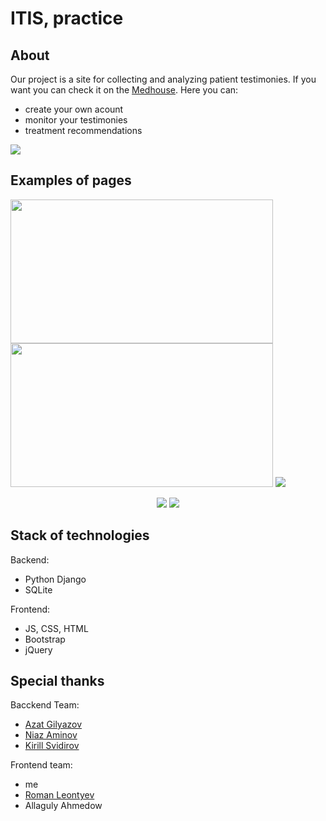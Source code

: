 # ITIS, practice
## About
Our project is a site for collecting and analyzing patient testimonies. If you want you can check it on the [Medhouse](http://medhouse.pythonanywhere.com).
Here you can:
 - create your own acount
 - monitor your testimonies
 - treatment recommendations
<img src="https://github.com/chackydude/med-project/raw/master/images/main.png">

## Examples of pages

<img src="https://github.com/chackydude/med-project/raw/master/images/login.png" width="420px" height="230px">  <img src="https://github.com/chackydude/med-project/raw/master/images/logup.png" width="420px" height="230px">
<img src="https://github.com/chackydude/med-project/raw/master/images/cab.png">
<p align="center">
<img src="https://github.com/chackydude/med-project/raw/master/images/graphs.png">
<img src="https://github.com/chackydude/med-project/raw/master/images/analys.png">
</p>

## Stack of technologies
Backend:
- Python Django
- SQLite

Frontend:
- JS, CSS, HTML
- Bootstrap
- jQuery
## Special thanks
Bacckend Team:
- [Azat Gilyazov](https://github.com/AnteeOne)
- [Niaz Aminov](https://github.com/SomebodyFromSomewhere)
- [Kirill Svidirov](https://github.com/OneWayDream)

Frontend team:

- me
- [Roman Leontyev](https://github.com/Romo4ka-bot)
- Allaguly Ahmedow
